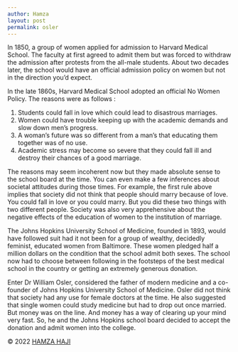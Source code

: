 ```yaml
---
author: Hamza
layout: post
permalink: osler
---
```

In 1850, a group of women applied for admission to Harvard Medical School. The faculty at first agreed to admit them but was forced to withdraw the admission after protests from the all-male students. About two decades later, the school would have an official admission policy on women but not in the direction you’d expect.

In the late 1860s, Harvard Medical School adopted an official No Women Policy. The reasons were as follows : 
1. Students could fall in love which could lead to disastrous marriages. 
1. Women could have trouble keeping up with the academic demands and slow down men’s progress.
1. A woman’s future was so different from a man’s that educating them together was of no use. 
1. Academic stress may become so severe that they could fall ill and destroy their chances of a good marriage. 

The reasons may seem incoherent now but they made absolute sense to the school board at the time. You can even make a few inferences about societal attitudes during those times. For example, the first rule above implies that society did not think that people should marry because of love. You could fall in love or you could marry. But you did these two things with two different people. Society was also very apprehensive about the negative effects of the education of women to the institution of marriage.

The Johns Hopkins University School of Medicine, founded in 1893, would have followed suit had it not been for a group of wealthy, decidedly feminist, educated women from Baltimore. These women pledged half a million dollars on the condition that the school admit both sexes. The school now had to choose between following in the footsteps of the best medical school in the country or getting an extremely generous donation. 

Enter Dr William Osler, considered the father of modern medicine and a co-founder of Johns Hopkins University School of Medicine. Osler did not think that society had any use for female doctors at the time. He also suggested that single women could study medicine but had to drop out once married. But money was on the line. And money has a way of clearing up your mind very fast. So, he and the Johns Hopkins school board decided to accept the donation and admit women into the college.

© 2022 <a class="small" href="/">HAMZA HAJI</a>
